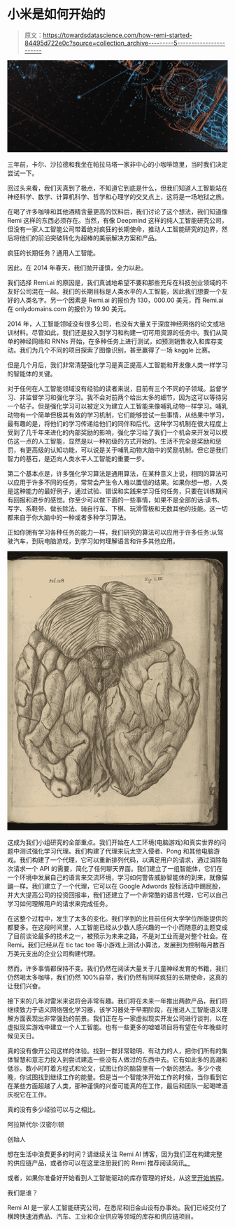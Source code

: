 # 小米是如何开始的

> 原文：<https://towardsdatascience.com/how-remi-started-84495d722e0c?source=collection_archive---------5----------------------->

![](img/c077d28d53192cdfed9df539970b272d.png)

三年前，卡尔、沙拉德和我坐在帕拉马塔一家非中心的小咖啡馆里，当时我们决定尝试一下。

回过头来看，我们天真到了极点，不知道它到底是什么，但我们知道人工智能站在神经科学、数学、计算机科学、哲学和心理学的交叉点上，这将是一场地狱之旅。

在喝了许多咖啡和其他酒精含量更高的饮料后，我们讨论了这个想法，我们知道像 Remi 这样的东西必须存在。当然，有像 Deepmind 这样的纯人工智能研究公司，但没有一家人工智能公司带着绝对疯狂的长期使命，推动人工智能研究的边界，然后将他们的前沿突破转化为超棒的美丽解决方案和产品。

疯狂的长期任务？通用人工智能。

因此，在 2014 年春天，我们抛开谨慎，全力以赴。

我们选择 Remi.ai 的原因是，我们真诚地希望不要和那些充斥在科技创业领域的不友好公司混在一起。我们的长期目标是人类水平的人工智能，因此我们想要一个友好的人类名字。另一个因素是 Remi.ai 的报价为 130，000.00 美元，而 Remi.ai 在 onlydomains.com 的报价为 19.90 美元。

2014 年，人工智能领域没有很多公司，也没有大量关于深度神经网络的论文或培训材料。尽管如此，我们还是投入到学习和构建一切可用资源的任务中。我们从简单的神经网络和 RNNs 开始，在多种任务上进行测试，如预测销售收入和库存变动。我们为几个不同的项目探索了图像识别，甚至赢得了一场 kaggle 比赛。

但是几个月后，我们非常清楚强化学习是真正提高人工智能和开发像人类一样学习的智能体的关键。

对于任何在人工智能领域没有经验的读者来说，目前有三个不同的子领域。监督学习、非监督学习和强化学习。我不会对前两个给出太多的细节，因为这可以等待另一个帖子。但是强化学习可以被定义为建立人工智能来像哺乳动物一样学习。哺乳动物有一个简单但极其有效的学习机制，它们能够尝试一些事情，从结果中学习，最有趣的是，将他们的学习传递给他们的同伴和后代。这种学习机制在很大程度上受到了几千年来进化的内部奖励的影响，强化学习给了我们一个机会来开发可以模仿这一点的人工智能，显然是以一种初级的方式开始的。生活不完全是奖励和惩罚，有更高级的认知功能，可以说是关于哺乳动物大脑中的奖励机制。但它是我们智力的基石，是迈向人类水平人工智能的重要一步。

第二个基本点是，许多强化学习算法是通用算法，在某种意义上说，相同的算法可以应用于许多不同的任务，常常会产生令人难以置信的结果。如果你想一想，人类是这种能力的最好例子，通过试验、错误和实践来学习任何任务，只要在训练期间有回报和进步的感觉。你至少可以做下面的一些事情，如果不是全部的话:读书、写字、系鞋带、做长除法、骑自行车、下棋、玩滑雪板和无数其他的技能。这一切都来自于你大脑中的一种或者多种学习算法。

正如你拥有学习各种任务的能力一样，我们研究的算法可以应用于许多任务:从驾驶汽车，到玩电脑游戏，到学习如何理解语言和许多其他应用。

![](img/ea2e01f75292aec68aad682d866a2b21.png)

这成为我们小组研究的全部重点。我们开始在人工环境(电脑游戏)和真实世界的问题中测试强化学习代理。我们构建了代理来玩太空入侵者、Pong 和其他电脑游戏。我们构建了一个代理，它可以重新排列代码，以满足用户的请求，通过消除每次请求一个 API 的需要，简化了任何聊天界面。我们建立了一组智能体，它们在一个环境中发展自己的语言来交流环境，学习如何警告威胁智能体的到来，就像猫鼬一样。我们建立了一个代理，它可以在 Google Adwords 投标活动中踢屁股，并大大提高公司的投资回报率，我们还建立了一个非常酷的语言代理，它可以自己学习如何理解用户的请求来完成任务。

在这整个过程中，发生了太多的变化。我们学到的比目前任何大学学位所能提供的都要多。在这段时间里，人工智能已经从少数人感兴趣的一个小而随意的主题变成了目前谈论最多的技术之一，被预示为未来之路，不是对工业而是对整个社会。在 Remi，我们已经从在 tic tac toe 等小游戏上测试小算法，发展到为控制每月数百万美元支出的企业公司构建代理。

然而，许多事情都保持不变。我们仍然在阅读大量关于儿童神经发育的书籍，我们仍然喝太多咖啡，我们仍然 100%自举，我们仍然有同样疯狂的长期使命，这真的让我们兴奋。

接下来的几年对雷米来说将会非常有趣。我们将在未来一年推出两款产品，我们将继续致力于语义网络强化学习器，该学习器处于早期阶段，在推进人工智能语义理解方面表现出非常强劲的前景。我们正在与一家虚拟现实开发公司进行谈判，以在虚拟现实游戏中建立一个人工智能。也有一些更多的嘘嘘项目将有望在今年晚些时候见天日。

真的没有像开公司这样的体验。找到一群非常聪明、有动力的人，把你们所有的集体智慧和意志力投入到尝试建造一些没有人做过的东西中去。它有如此多的高潮和低谷。数小时盯着方程式和论文，试图让你的脑袋里有一个新的想法。多少个夜晚，你试图找到继续工作的能量。但是当一个智能体开始工作的时候，当你看到它在某些方面超越了人类，那种谨慎的兴奋可能真的在工作，最后和团队一起喝啤酒庆祝它在工作。

真的没有多少经验可以与之相比。

阿拉斯代尔·汉密尔顿

创始人

想在生活中浪费更多的时间？请继续关注 Remi AI 博客，因为我们正在构建完整的供应链产品，或者你可以在这里注册我们的 Remi 推荐阅读简讯[。](https://www.remi.ai/signup)

或者，如果你准备好开始看到人工智能驱动的库存管理的好处，从这里[开始旅程](https://www.remi.ai/inventory)。

我们是谁？

Remi AI 是一家人工智能研究公司，在悉尼和旧金山设有办事处。我们已经交付了横跨快速消费品、汽车、工业和企业供应等领域的库存和供应链项目。